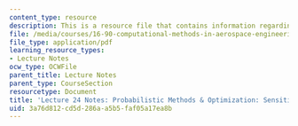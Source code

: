 ```yaml
---
content_type: resource
description: This is a resource file that contains information regarding lecture 24.
file: /media/courses/16-90-computational-methods-in-aerospace-engineering-spring-2014/3a76d812cd5d286aa5b5faf05a17ea8b_MIT16_90S14_Lecture24.pdf
file_type: application/pdf
learning_resource_types:
- Lecture Notes
ocw_type: OCWFile
parent_title: Lecture Notes
parent_type: CourseSection
resourcetype: Document
title: 'Lecture 24 Notes: Probabilistic Methods & Optimization: Sensitivity Analysis'
uid: 3a76d812-cd5d-286a-a5b5-faf05a17ea8b
---
```

